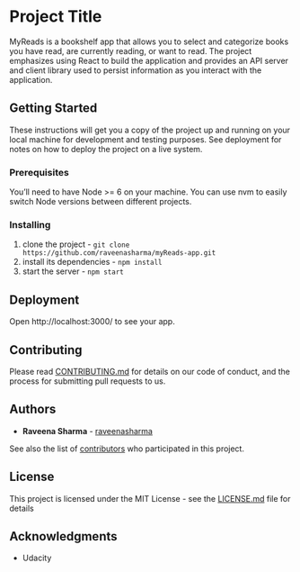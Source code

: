 # Project Title

MyReads is a bookshelf app that allows you to select and categorize books you have read, are currently reading, or want to read. The project emphasizes using React to build the application and provides an API server and client library used to persist information as you interact with the application.

## Getting Started

These instructions will get you a copy of the project up and running on your local machine for development and testing purposes. See deployment for notes on how to deploy the project on a live system.

### Prerequisites

You’ll need to have Node >= 6 on your machine. You can use nvm to easily switch Node versions between different projects.

### Installing

1. clone the project - `git clone https://github.com/raveenasharma/myReads-app.git`
2. install its dependencies - `npm install`
3. start the server - `npm start`


## Deployment

Open http://localhost:3000/ to see your app.

## Contributing

Please read [CONTRIBUTING.md](https://github.com/raveenasharma/myReads-app.git/myReads-app/CONTRIBUTING.md) for details on our code of conduct, and the process for submitting pull requests to us.

## Authors

* **Raveena Sharma** - [raveenasharma](https://github.com/raveenasharma)

See also the list of [contributors](https://github.com/raveenasharma/myReads-app/graphs/contributors) who participated in this project.

## License

This project is licensed under the MIT License - see the [LICENSE.md](LICENSE.md) file for details

## Acknowledgments

* Udacity
